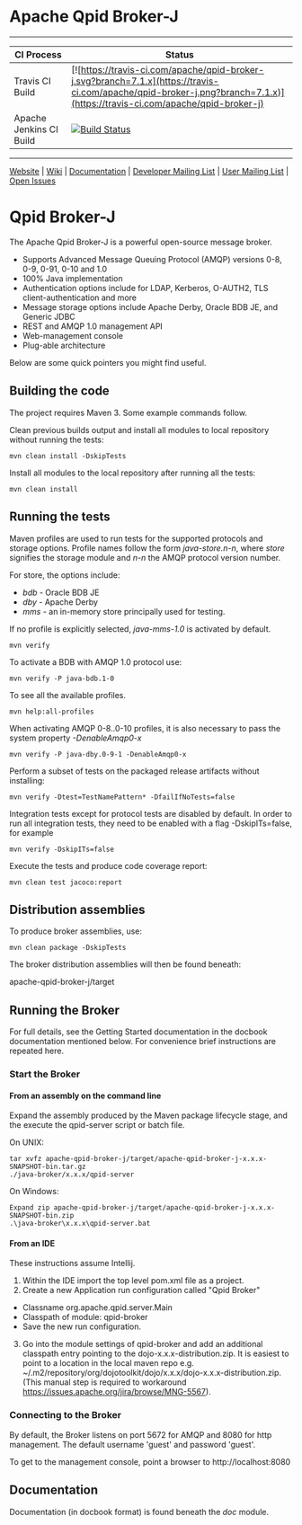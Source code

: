 # Apache Qpid Broker-J

---

|CI Process|Status|
|---|---|
|Travis CI Build|[![https://travis-ci.com/apache/qpid-broker-j.svg?branch=7.1.x](https://travis-ci.com/apache/qpid-broker-j.png?branch=7.1.x)](https://travis-ci.com/apache/qpid-broker-j)|
|Apache Jenkins CI Build|[![Build Status](https://ci-builds.apache.org/buildStatus/icon?job=Qpid%2FQpid-Broker-J-7.1.x-TestMatrix)](https://ci-builds.apache.org/job/Qpid/job/Qpid-Broker-J-7.1.x-TestMatrix/)|

---

[Website](http://qpid.apache.org/) |
[Wiki](https://cwiki.apache.org/confluence/display/qpid) |
[Documentation](http://qpid.apache.org/documentation.html) |
[Developer Mailing List](mailto:dev@qpid.apache.org) |
[User Mailing List](mailto:users@qpid.apache.org) |
[Open Issues](https://issues.apache.org/jira/issues/?jql=project%20%3D%20QPID%20AND%20resolution%20%3D%20Unresolved%20AND%20component%20%3D%20Broker-J%20ORDER%20BY%20key%20DESC)

# Qpid Broker-J

The Apache Qpid Broker-J is a powerful open-source message broker.

* Supports Advanced Message Queuing Protocol (AMQP) versions 0-8, 0-9, 0-91, 0-10 and 1.0
* 100% Java implementation
* Authentication options include for LDAP, Kerberos, O-AUTH2, TLS client-authentication and more
* Message storage options include Apache Derby, Oracle BDB JE, and Generic JDBC
* REST and AMQP 1.0 management API
* Web-management console
* Plug-able architecture

Below are some quick pointers you might find useful.

## Building the code

The project requires Maven 3. Some example commands follow.

Clean previous builds output and install all modules to local repository without running the tests:

    mvn clean install -DskipTests

Install all modules to the local repository after running all the tests:

    mvn clean install

## Running the tests

Maven profiles are used to run tests for the supported protocols and storage options.
Profile names follow the form *java-store.n-n*, where 
 *store* signifies the storage module and
 *n-n* the AMQP protocol version number.

For store, the options include:

* *bdb* - Oracle BDB JE
* *dby* - Apache Derby
* *mms* - an in-memory store principally used for testing.

If no profile is explicitly selected, *java-mms-1.0* is activated by default.

    mvn verify
    
To activate a BDB with AMQP 1.0 protocol use:

    mvn verify -P java-bdb.1-0

To see all the available profiles.

    mvn help:all-profiles

When activating AMQP 0-8..0-10 profiles, it is also necessary to pass the system property *-DenableAmqp0-x*

    mvn verify -P java-dby.0-9-1 -DenableAmqp0-x

Perform a subset of tests on the packaged release artifacts without installing:

    mvn verify -Dtest=TestNamePattern* -DfailIfNoTests=false

Integration tests except for protocol tests are disabled by default.
In order to run all integration tests, they need to be enabled with a flag -DskipITs=false, for example

    mvn verify -DskipITs=false

Execute the tests and produce code coverage report:

    mvn clean test jacoco:report

## Distribution assemblies

To produce broker assemblies, use:

    mvn clean package -DskipTests

The broker distribution assemblies will then be found beneath:

   apache-qpid-broker-j/target

## Running the Broker

For full details, see the Getting Started documentation in the docbook documentation mentioned below.  For convenience brief instructions are repeated here.


### Start the Broker

#### From an assembly on the command line

Expand the assembly produced by the Maven package lifecycle stage, and the execute the qpid-server script or batch file.

On UNIX:

    tar xvfz apache-qpid-broker-j/target/apache-qpid-broker-j-x.x.x-SNAPSHOT-bin.tar.gz
    ./java-broker/x.x.x/qpid-server

On Windows:

    Expand zip apache-qpid-broker-j/target/apache-qpid-broker-j-x.x.x-SNAPSHOT-bin.zip
    .\java-broker\x.x.x\qpid-server.bat

#### From an IDE

These instructions assume Intellij.

1. Within the IDE import the top level pom.xml file as a project.
2. Create a new Application run configuration called "Qpid Broker"
 * Classname org.apache.qpid.server.Main
 * Classpath of module: qpid-broker
 * Save the new run configuration.
3. Go into the module settings of qpid-broker and add an additional classpath entry pointing to the dojo-x.x.x-distribution.zip. It is easiest to point to a location in the local maven repo e.g. ~/.m2/repository/org/dojotoolkit/dojo/x.x.x/dojo-x.x.x-distribution.zip.  (This manual step is required to workaround https://issues.apache.org/jira/browse/MNG-5567).

### Connecting to the Broker

By default, the Broker listens on port 5672 for AMQP and 8080 for http management.  The default
username 'guest' and password 'guest'.

To get to the management console, point a browser to http://localhost:8080

## Documentation

Documentation (in docbook format) is found beneath the *doc* module.

